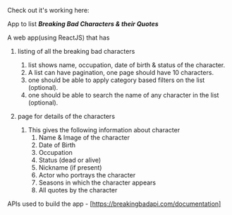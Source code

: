 Check out it's working here: 

App to list
 ***Breaking Bad Characters & their Quotes***

A web app(using ReactJS) that has

1. listing of all the breaking bad characters 
    1. list shows name, occupation, date of birth & status of the character.
    2. A list can have pagination, one page should have 10 characters.
    3. one should be able to apply category based filters on the list (optional).
    4. one should be able to search the name of any character in the list (optional).

2. page for details of the characters 
    1. This gives the following information about character
        1. Name & Image of the character
        2. Date of Birth
        3. Occupation
        4. Status (dead or alive)
        5. Nickname (if present)
        6. Actor who portrays the character
        7. Seasons in which the character appears
        8. All quotes by the character

APIs used to build the app - [https://breakingbadapi.com/documentation]
